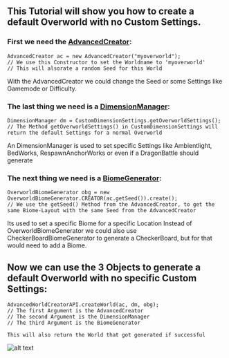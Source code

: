 ## This Tutorial will show you how to create a default Overworld with no Custom Settings.

### First we need the [AdvancedCreator]:
```
AdvancedCreator ac = new AdvancedCreator("myoverworld");
// We use this Constructor to set the Worldname to 'myoverworld'
// This will alsorate a random Seed for this World
```
With the AdvancedCreator we could change the Seed or some Settings like Gamemode or Difficulty.


### The last thing we need is a [DimensionManager]:
```
DimensionManager dm = CustomDimensionSettings.getOverworldSettings();
// The Method getOverworldSettings() in CustomDimensionSettings will return the default Settings for a normal Overworld
```
An DimensionManager is used to set specific Settings like Ambientlight, BedWorks, RespawnAnchorWorks or even if a DragonBattle should generate


### The next thing we need is a [BiomeGenerator]:
```
OverworldBiomeGenerator obg = new OverworldBiomeGenerator.CREATOR(ac.getSeed()).create();
// We use the getSeed() Method from the AdvancedCreator, to get the same Biome-Layout with the same Seed from the AdvancedCreator
```
Its used to set a specific Biome for a specific Location
Instead of OverworldBiomeGenerator we could also use CheckerBoardBiomeGenerator to generate a CheckerBoard, but for that would need to add a Biome.



## Now we can use the 3 Objects to generate a default Overworld with no specific Custom Settings:
```
AdvancedWorldCreatorAPI.createWorld(ac, dm, obg);
// The first Argument is the AdvancedCreator
// The second Argument is the DimensionManager
// The third Argument is the BiomeGenerator

This will also return the World that got generated if successful
```

![alt text](https://static.wikia.nocookie.net/minecraft_gamepedia/images/3/3f/Beta.png/revision/latest?cb=20191215152001)

[DimensionManager]: https://github.com/FreeSoccerHDX/AdvancedWorldCreatorAPI/blob/main/Methods/CustomDimensionSettings.md
[BiomeGenerator]: https://github.com/FreeSoccerHDX/AdvancedWorldCreatorAPI/tree/main/Methods/BiomeGenerators
[AdvancedCreator]: https://github.com/FreeSoccerHDX/AdvancedWorldCreatorAPI/blob/main/Methods/AdvancedCreator.md
